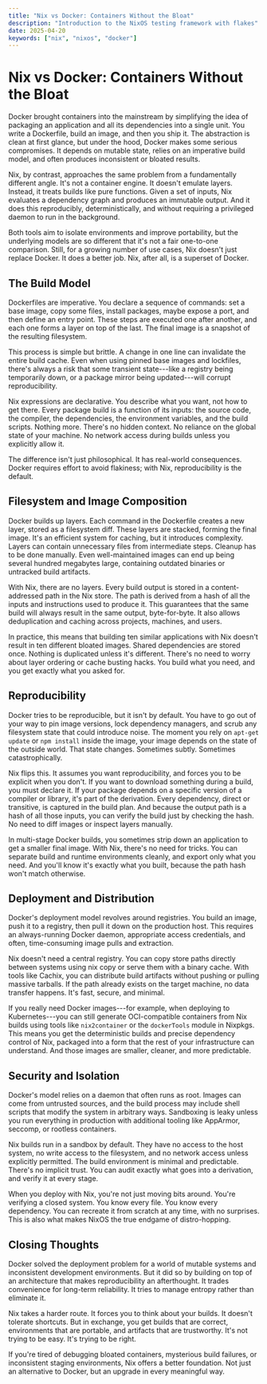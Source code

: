 ```yaml
---
title: "Nix vs Docker: Containers Without the Bloat"
description: "Introduction to the NixOS testing framework with flakes"
date: 2025-04-20
keywords: ["nix", "nixos", "docker"]
---
```


# Nix vs Docker: Containers Without the Bloat

Docker brought containers into the mainstream by simplifying the idea of
packaging an application and all its dependencies into a single unit. You write
a Dockerfile, build an image, and then you ship it. The abstraction is clean at
first glance, but under the hood, Docker makes some serious compromises. It
depends on mutable state, relies on an imperative build model, and often
produces inconsistent or bloated results.

Nix, by contrast, approaches the same problem from a fundamentally different
angle. It's not a container engine. It doesn't emulate layers. Instead, it
treats builds like pure functions. Given a set of inputs, Nix evaluates a
dependency graph and produces an immutable output. And it does this
reproducibly, deterministically, and without requiring a privileged daemon to
run in the background.

Both tools aim to isolate environments and improve portability, but the
underlying models are so different that it's not a fair one-to-one comparison.
Still, for a growing number of use cases, Nix doesn't just replace Docker. It
does a better job. Nix, after all, is a superset of Docker.

## The Build Model

Dockerfiles are imperative. You declare a sequence of commands: set a base
image, copy some files, install packages, maybe expose a port, and then define
an entry point. These steps are executed one after another, and each one forms a
layer on top of the last. The final image is a snapshot of the resulting
filesystem.

This process is simple but brittle. A change in one line can invalidate the
entire build cache. Even when using pinned base images and lockfiles, there's
always a risk that some transient state---like a registry being temporarily
down, or a package mirror being updated---will corrupt reproducibility.

Nix expressions are declarative. You describe what you want, not how to get
there. Every package build is a function of its inputs: the source code, the
compiler, the dependencies, the environment variables, and the build scripts.
Nothing more. There's no hidden context. No reliance on the global state of your
machine. No network access during builds unless you explicitly allow it.

The difference isn't just philosophical. It has real-world consequences. Docker
requires effort to avoid flakiness; with Nix, reproducibility is the default.

## Filesystem and Image Composition

Docker builds up layers. Each command in the Dockerfile creates a new layer,
stored as a filesystem diff. These layers are stacked, forming the final image.
It's an efficient system for caching, but it introduces complexity. Layers can
contain unnecessary files from intermediate steps. Cleanup has to be done
manually. Even well-maintained images can end up being several hundred megabytes
large, containing outdated binaries or untracked build artifacts.

With Nix, there are no layers. Every build output is stored in a
content-addressed path in the Nix store. The path is derived from a hash of all
the inputs and instructions used to produce it. This guarantees that the same
build will always result in the same output, byte-for-byte. It also allows
deduplication and caching across projects, machines, and users.

In practice, this means that building ten similar applications with Nix doesn't
result in ten different bloated images. Shared dependencies are stored once.
Nothing is duplicated unless it's different. There's no need to worry about
layer ordering or cache busting hacks. You build what you need, and you get
exactly what you asked for.

## Reproducibility

Docker tries to be reproducible, but it isn't by default. You have to go out of
your way to pin image versions, lock dependency managers, and scrub any
filesystem state that could introduce noise. The moment you rely on
`apt-get update` or `npm install` inside the image, your image depends on the
state of the outside world. That state changes. Sometimes subtly. Sometimes
catastrophically.

Nix flips this. It assumes you want reproducibility, and forces you to be
explicit when you don't. If you want to download something during a build, you
must declare it. If your package depends on a specific version of a compiler or
library, it's part of the derivation. Every dependency, direct or transitive, is
captured in the build plan. And because the output path is a hash of all those
inputs, you can verify the build just by checking the hash. No need to diff
images or inspect layers manually.

In multi-stage Docker builds, you sometimes strip down an application to get a
smaller final image. With Nix, there's no need for tricks. You can separate
build and runtime environments cleanly, and export only what you need. And
you'll know it's exactly what you built, because the path hash won't match
otherwise.

## Deployment and Distribution

Docker's deployment model revolves around registries. You build an image, push
it to a registry, then pull it down on the production host. This requires an
always-running Docker daemon, appropriate access credentials, and often,
time-consuming image pulls and extraction.

Nix doesn't need a central registry. You can copy store paths directly between
systems using nix copy or serve them with a binary cache. With tools like
Cachix, you can distribute build artifacts without pushing or pulling massive
tarballs. If the path already exists on the target machine, no data transfer
happens. It's fast, secure, and minimal.

If you really need Docker images---for example, when deploying to
Kubernetes---you can still generate OCI-compatible containers from Nix builds
using tools like `nix2container` or the `dockerTools` module in Nixpkgs. This
means you get the deterministic builds and precise dependency control of Nix,
packaged into a form that the rest of your infrastructure can understand. And
those images are smaller, cleaner, and more predictable.

## Security and Isolation

Docker's model relies on a daemon that often runs as root. Images can come from
untrusted sources, and the build process may include shell scripts that modify
the system in arbitrary ways. Sandboxing is leaky unless you run everything in
production with additional tooling like AppArmor, seccomp, or rootless
containers.

Nix builds run in a sandbox by default. They have no access to the host system,
no write access to the filesystem, and no network access unless explicitly
permitted. The build environment is minimal and predictable. There's no implicit
trust. You can audit exactly what goes into a derivation, and verify it at every
stage.

When you deploy with Nix, you're not just moving bits around. You're verifying a
closed system. You know every file. You know every dependency. You can recreate
it from scratch at any time, with no surprises. This is also what makes NixOS
the true endgame of distro-hopping.

## Closing Thoughts

Docker solved the deployment problem for a world of mutable systems and
inconsistent development environments. But it did so by building on top of an
architecture that makes reproducibility an afterthought. It trades convenience
for long-term reliability. It tries to manage entropy rather than eliminate it.

Nix takes a harder route. It forces you to think about your builds. It doesn't
tolerate shortcuts. But in exchange, you get builds that are correct,
environments that are portable, and artifacts that are trustworthy. It's not
trying to be easy. It's trying to be right.

If you're tired of debugging bloated containers, mysterious build failures, or
inconsistent staging environments, Nix offers a better foundation. Not just an
alternative to Docker, but an upgrade in every meaningful way.
